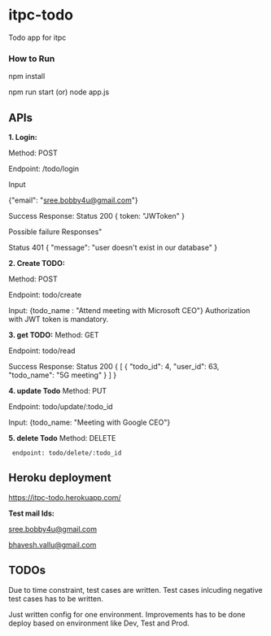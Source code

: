 # itpc-todo
Todo app for itpc

### How to Run

npm install

npm run start (or) node app.js

## APIs

**1. Login:**

Method: POST

 Endpoint: /todo/login

 Input

{"email": "sree.bobby4u@gmail.com"}

Success Response:
Status 200 {
token: "JWToken" }

Possible failure Responses"

Status 401
{
    "message": "user doesn't exist in our database"
}

**2. Create TODO:**

Method: POST

Endpoint: todo/create

Input:
  {todo_name : "Attend meeting with Microsoft CEO"}
Authorization with JWT token is mandatory.

**3. get TODO:**
Method: GET

Endpoint: todo/read

Success Response:
Status 200 {
  [
    {
        "todo_id": 4,
        "user_id": 63,
        "todo_name": "5G meeting"
    }
]
}

**4. update Todo**
   Method: PUT
   
   Endpoint: todo/update/:todo_id
   
   Input:  {todo_name: "Meeting with Google CEO"}


**5. delete Todo**
     Method: DELETE
     
     endpoint: todo/delete/:todo_id
     
     
## Heroku deployment

https://itpc-todo.herokuapp.com/

**Test mail Ids:**

sree.bobby4u@gmail.com

bhavesh.vallu@gmail.com

## TODOs
Due to time constraint, test cases are written. Test cases inlcuding negative test cases has to be written.

Just written config for one environment. Improvements has to be done deploy based on environment like Dev, Test and Prod.

